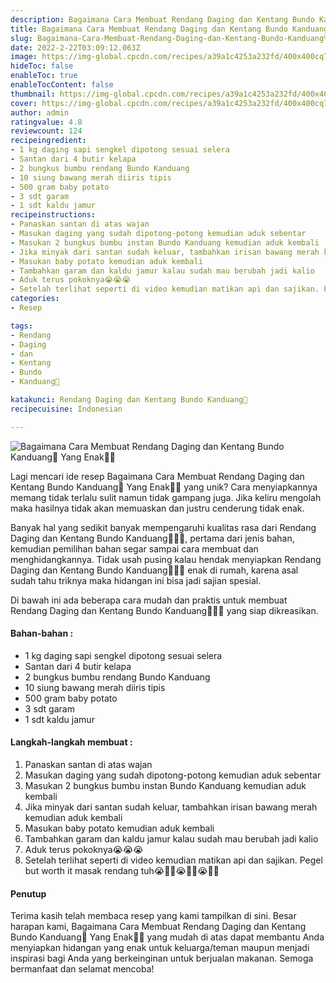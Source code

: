 ```yaml
---
description: Bagaimana Cara Membuat Rendang Daging dan Kentang Bundo Kanduang🥔 Yang Enak"
title: Bagaimana Cara Membuat Rendang Daging dan Kentang Bundo Kanduang🥔 Yang Enak
slug: Bagaimana-Cara-Membuat-Rendang-Daging-dan-Kentang-Bundo-Kanduang%F0%9F%A5%94-Yang-Enak
date: 2022-2-22T03:09:12.063Z
image: https://img-global.cpcdn.com/recipes/a39a1c4253a232fd/400x400cq70/photo.jpg
hideToc: false
enableToc: true
enableTocContent: false
thumbnail: https://img-global.cpcdn.com/recipes/a39a1c4253a232fd/400x400cq70/photo.jpg
cover: https://img-global.cpcdn.com/recipes/a39a1c4253a232fd/400x400cq70/photo.jpg
author: admin
ratingvalue: 4.8
reviewcount: 124
recipeingredient:
- 1 kg daging sapi sengkel dipotong sesuai selera
- Santan dari 4 butir kelapa
- 2 bungkus bumbu rendang Bundo Kanduang
- 10 siung bawang merah diiris tipis
- 500 gram baby potato
- 3 sdt garam
- 1 sdt kaldu jamur
recipeinstructions:
- Panaskan santan di atas wajan
- Masukan daging yang sudah dipotong-potong kemudian aduk sebentar
- Masukan 2 bungkus bumbu instan Bundo Kanduang kemudian aduk kembali
- Jika minyak dari santan sudah keluar, tambahkan irisan bawang merah kemudian aduk kembali
- Masukan baby potato kemudian aduk kembali
- Tambahkan garam dan kaldu jamur kalau sudah mau berubah jadi kalio
- Aduk terus pokoknya😭😭😭
- Setelah terlihat seperti di video kemudian matikan api dan sajikan. Pegel but worth it masak rendang tuh😭🙏🏻😭🙏🏻😭🙏🏻
categories:
- Resep

tags:
- Rendang
- Daging
- dan
- Kentang
- Bundo
- Kanduang🥔

katakunci: Rendang Daging dan Kentang Bundo Kanduang🥔
recipecuisine: Indonesian

---
```


![Bagaimana Cara Membuat Rendang Daging dan Kentang Bundo Kanduang🥔 Yang Enak👩‍🍳](https://img-global.cpcdn.com/recipes/a39a1c4253a232fd/400x400cq70/photo.jpg)

Lagi mencari ide resep Bagaimana Cara Membuat Rendang Daging dan Kentang Bundo Kanduang🥔 Yang Enak👩‍🍳 yang unik? Cara menyiapkannya memang tidak terlalu sulit namun tidak gampang juga. Jika keliru mengolah maka hasilnya tidak akan memuaskan dan justru cenderung tidak enak.

Banyak hal yang sedikit banyak mempengaruhi kualitas rasa dari Rendang Daging dan Kentang Bundo Kanduang🥔👩‍🍳, pertama dari jenis bahan, kemudian pemilihan bahan segar sampai cara membuat dan menghidangkannya. Tidak usah pusing kalau hendak menyiapkan Rendang Daging dan Kentang Bundo Kanduang🥔👩‍🍳 enak di rumah, karena asal sudah tahu triknya maka hidangan ini bisa jadi sajian spesial.

Di bawah ini ada beberapa cara mudah dan praktis untuk membuat Rendang Daging dan Kentang Bundo Kanduang🥔👩‍🍳 yang siap dikreasikan.

<!--inarticleads1-->

#### Bahan-bahan :

- 1 kg daging sapi sengkel dipotong sesuai selera
- Santan dari 4 butir kelapa
- 2 bungkus bumbu rendang Bundo Kanduang
- 10 siung bawang merah diiris tipis
- 500 gram baby potato
- 3 sdt garam
- 1 sdt kaldu jamur

<!--inarticleads2-->

#### Langkah-langkah membuat :

1. Panaskan santan di atas wajan
1. Masukan daging yang sudah dipotong-potong kemudian aduk sebentar
1. Masukan 2 bungkus bumbu instan Bundo Kanduang kemudian aduk kembali
1. Jika minyak dari santan sudah keluar, tambahkan irisan bawang merah kemudian aduk kembali
1. Masukan baby potato kemudian aduk kembali
1. Tambahkan garam dan kaldu jamur kalau sudah mau berubah jadi kalio
1. Aduk terus pokoknya😭😭😭
1. Setelah terlihat seperti di video kemudian matikan api dan sajikan. Pegel but worth it masak rendang tuh😭🙏🏻😭🙏🏻😭🙏🏻

#### Penutup

Terima kasih telah membaca resep yang kami tampilkan di sini. Besar harapan kami, Bagaimana Cara Membuat Rendang Daging dan Kentang Bundo Kanduang🥔 Yang Enak👩‍🍳 yang mudah di atas dapat membantu Anda menyiapkan hidangan yang enak untuk keluarga/teman maupun menjadi inspirasi bagi Anda yang berkeinginan untuk berjualan makanan. Semoga bermanfaat dan selamat mencoba!